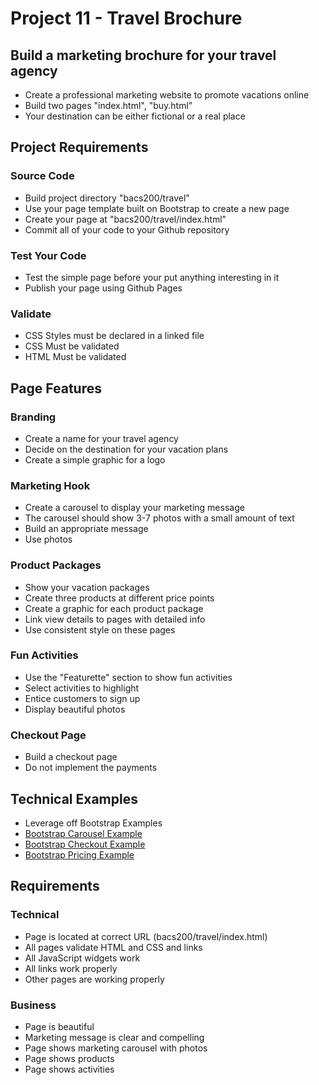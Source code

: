 # Project 11 - Travel Brochure

## Build a marketing brochure for your travel agency
* Create a professional marketing website to promote vacations online
* Build two pages "index.html", "buy.html"
* Your destination can be either fictional or a real place


## Project Requirements

### Source Code
* Build project directory "bacs200/travel"
* Use your page template built on Bootstrap to create a new page
* Create your page at "bacs200/travel/index.html"
* Commit all of your code to your Github repository


### Test Your Code
* Test the simple page before your put anything interesting in it
* Publish your page using Github Pages


### Validate
* CSS Styles must be declared in a linked file
* CSS Must be validated
* HTML Must be validated



## Page Features

### Branding
* Create a name for your travel agency
* Decide on the destination for your vacation plans
* Create a simple graphic for a logo


### Marketing Hook
* Create a carousel to display your marketing message
* The carousel should show 3-7 photos with a small amount of text
* Build an appropriate message
* Use photos


### Product Packages
* Show your vacation packages
* Create three products at different price points
* Create a graphic for each product package
* Link view details to pages with detailed info
* Use consistent style on these pages


### Fun Activities
* Use the "Featurette" section to show fun activities
* Select activities to highlight
* Entice customers to sign up
* Display beautiful photos


### Checkout Page
* Build a checkout page 
* Do not implement the payments


## Technical Examples
* Leverage off Bootstrap Examples
* [Bootstrap Carousel Example](https://getbootstrap.com/docs/4.5/examples/carousel/)
* [Bootstrap Checkout Example](https://getbootstrap.com/docs/4.5/examples/checkout/)
* [Bootstrap Pricing Example](https://getbootstrap.com/docs/4.5/examples/pricing/)



## Requirements

### Technical
* Page is located at correct URL (bacs200/travel/index.html)
* All pages validate HTML and CSS and links
* All JavaScript widgets work
* All links work properly
* Other pages are working properly

### Business
* Page is beautiful
* Marketing message is clear and compelling
* Page shows marketing carousel with photos
* Page shows products
* Page shows activities

